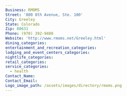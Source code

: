 ```yaml
---
Business: RMOMS
Street: '800 8th Avenue, Ste. 100'
City: Greeley
State: Colorado
Zip: 80631
Phone: (970) 392-9400
Website: 'http://www.rmoms.net/Greeley.html'
dining_categories:
entertainment_and_recreation_categories:
lodging_and_event_centers_categories:
nightlife_categories:
retail_categories:
service_categories:
  - health
Contact_Name:
Contact_Email:
Logo_image_path: /assets/images/directory/rmoms.png
---
```



